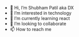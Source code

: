- 👋 Hi, I’m Shubham Patil aka DX
- 👀 I’m interested in technology
- 🌱 I’m currently learning react
- 💞️ I’m looking to collaborate
- 📫 How to reach me

<!---
shubhpatil/shubhpatil is a ✨ special ✨ repository because its `README.md` (this file) appears on your GitHub profile.
You can click the Preview link to take a look at your changes.
--->
